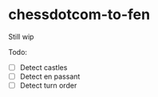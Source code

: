 # chessdotcom-to-fen
Still wip

Todo:
- [ ] Detect castles
- [ ] Detect en passant
- [ ] Detect turn order
